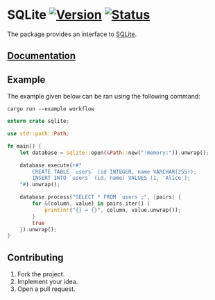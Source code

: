 # SQLite [![Version][version-img]][version-url] [![Status][status-img]][status-url]

The package provides an interface to [SQLite][1].

## [Documentation][doc]

## Example

The example given below can be ran using the following command:

```
cargo run --example workflow
```

```rust
extern crate sqlite;

use std::path::Path;

fn main() {
    let database = sqlite::open(&Path::new(":memory:")).unwrap();

    database.execute(r#"
        CREATE TABLE `users` (id INTEGER, name VARCHAR(255));
        INSERT INTO `users` (id, name) VALUES (1, 'Alice');
    "#).unwrap();

    database.process("SELECT * FROM `users`;", |pairs| {
        for &(column, value) in pairs.iter() {
            println!("{} = {}", column, value.unwrap());
        }
        true
    }).unwrap();
}
```

## Contributing

1. Fork the project.
2. Implement your idea.
3. Open a pull request.

[1]: https://www.sqlite.org

[version-img]: https://img.shields.io/crates/v/sqlite.svg
[version-url]: https://crates.io/crates/sqlite
[status-img]: https://travis-ci.org/stainless-steel/sqlite.svg?branch=master
[status-url]: https://travis-ci.org/stainless-steel/sqlite
[doc]: https://stainless-steel.github.io/sqlite
